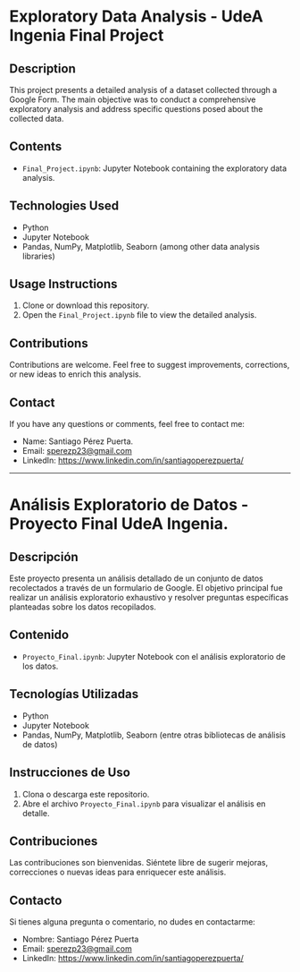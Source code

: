 # Exploratory Data Analysis - UdeA Ingenia Final Project

## Description
This project presents a detailed analysis of a dataset collected through a Google Form. The main objective was to conduct a comprehensive exploratory analysis and address specific questions posed about the collected data.

## Contents
- `Final_Project.ipynb`: Jupyter Notebook containing the exploratory data analysis.

## Technologies Used
- Python
- Jupyter Notebook
- Pandas, NumPy, Matplotlib, Seaborn (among other data analysis libraries)

## Usage Instructions
1. Clone or download this repository.
2. Open the `Final_Project.ipynb` file to view the detailed analysis.

## Contributions
Contributions are welcome. Feel free to suggest improvements, corrections, or new ideas to enrich this analysis.

## Contact
If you have any questions or comments, feel free to contact me:

- Name: Santiago Pérez Puerta.
- Email: sperezp23@gmail.com
- LinkedIn: https://www.linkedin.com/in/santiagoperezpuerta/

--------------------------------------------------------------------------------------------------------------------------------------------------------------------

# Análisis Exploratorio de Datos - Proyecto Final UdeA Ingenia.

## Descripción
Este proyecto presenta un análisis detallado de un conjunto de datos recolectados a través de un formulario de Google. El objetivo principal fue realizar un análisis exploratorio exhaustivo y resolver preguntas específicas planteadas sobre los datos recopilados.

## Contenido
- `Proyecto_Final.ipynb`: Jupyter Notebook con el análisis exploratorio de los datos.

## Tecnologías Utilizadas
- Python
- Jupyter Notebook
- Pandas, NumPy, Matplotlib, Seaborn (entre otras bibliotecas de análisis de datos)

## Instrucciones de Uso
1. Clona o descarga este repositorio.
2. Abre el archivo `Proyecto_Final.ipynb` para visualizar el análisis en detalle.

## Contribuciones
Las contribuciones son bienvenidas. Siéntete libre de sugerir mejoras, correcciones o nuevas ideas para enriquecer este análisis.

## Contacto
Si tienes alguna pregunta o comentario, no dudes en contactarme:
- Nombre: Santiago Pérez Puerta
- Email: sperezp23@gmail.com
- LinkedIn: https://www.linkedin.com/in/santiagoperezpuerta/

